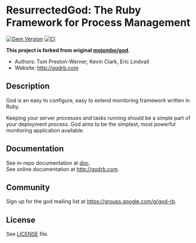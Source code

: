 ResurrectedGod: The Ruby Framework for Process Management
==============================================

[![Gem Version](https://badge.fury.io/rb/resurrected_god.svg)](https://badge.fury.io/rb/resurrected_god)
[![CI](https://github.com/mishina2228/resurrected_god/actions/workflows/ci.yml/badge.svg)](https://github.com/mishina2228/resurrected_god/actions/workflows/ci.yml)

**This project is forked from original [mojombo/god](https://github.com/mojombo/god).**

* Authors: Tom Preston-Werner, Kevin Clark, Eric Lindvall
* Website: http://godrb.com

Description
-----------

God is an easy to configure, easy to extend monitoring framework written in
Ruby.

Keeping your server processes and tasks running should be a simple part of
your deployment process. God aims to be the simplest, most powerful monitoring
application available.

Documentation
-------------

See in-repo documentation at [doc](doc).  
See online documentation at http://godrb.com.

Community
---------

Sign up for the god mailing list at https://groups.google.com/g/god-rb.

License
-------

See [LICENSE](LICENSE) file.
